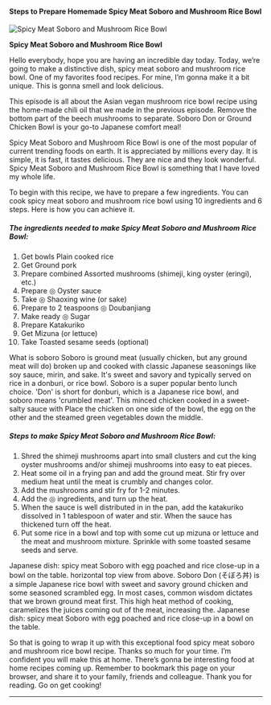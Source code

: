             

#### Steps to Prepare Homemade Spicy Meat Soboro and Mushroom Rice Bowl

![Spicy Meat Soboro and Mushroom Rice Bowl](https://img-global.cpcdn.com/recipes/5376727653023744/751x532cq70/spicy-meat-soboro-and-mushroom-rice-bowl-recipe-main-photo.jpg)

**Spicy Meat Soboro and Mushroom Rice Bowl**

Hello everybody, hope you are having an incredible day today. Today, we’re going to make a distinctive dish, spicy meat soboro and mushroom rice bowl. One of my favorites food recipes. For mine, I’m gonna make it a bit unique. This is gonna smell and look delicious.

This episode is all about the Asian vegan mushroom rice bowl recipe using the home-made chili oil that we made in the previous episode. Remove the bottom part of the beech mushrooms to separate. Soboro Don or Ground Chicken Bowl is your go-to Japanese comfort meal!

Spicy Meat Soboro and Mushroom Rice Bowl is one of the most popular of current trending foods on earth. It is appreciated by millions every day. It is simple, it is fast, it tastes delicious. They are nice and they look wonderful. Spicy Meat Soboro and Mushroom Rice Bowl is something that I have loved my whole life.

To begin with this recipe, we have to prepare a few ingredients. You can cook spicy meat soboro and mushroom rice bowl using 10 ingredients and 6 steps. Here is how you can achieve it.

##### The ingredients needed to make Spicy Meat Soboro and Mushroom Rice Bowl:

1.  Get bowls Plain cooked rice
2.  Get Ground pork
3.  Prepare combined Assorted mushrooms (shimeji, king oyster (eringi), etc.)
4.  Prepare ◎ Oyster sauce
5.  Take ◎ Shaoxing wine (or sake)
6.  Prepare to 2 teaspoons ◎ Doubanjiang
7.  Make ready ◎ Sugar
8.  Prepare Katakuriko
9.  Get Mizuna (or lettuce)
10.  Take Toasted sesame seeds (optional)

What is soboro Soboro is ground meat (usually chicken, but any ground meat will do) broken up and cooked with classic Japanese seasonings like soy sauce, mirin, and sake. It's sweet and savory and typically served on rice in a donburi, or rice bowl. Soboro is a super popular bento lunch choice. 'Don' is short for donburi, which is a Japanese rice bowl, and soboro means 'crumbled meat'. This minced chicken cooked in a sweet-salty sauce with Place the chicken on one side of the bowl, the egg on the other and the steamed green vegetables down the middle.

##### Steps to make Spicy Meat Soboro and Mushroom Rice Bowl:

1.  Shred the shimeji mushrooms apart into small clusters and cut the king oyster mushrooms and/or shimeji mushrooms into easy to eat pieces.
2.  Heat some oil in a frying pan and add the ground meat. Stir fry over medium heat until the meat is crumbly and changes color.
3.  Add the mushrooms and stir fry for 1-2 minutes.
4.  Add the ◎ ingredients, and turn up the heat.
5.  When the sauce is well distributed in in the pan, add the katakuriko dissolved in 1 tablespoon of water and stir. When the sauce has thickened turn off the heat.
6.  Put some rice in a bowl and top with some cut up mizuna or lettuce and the meat and mushroom mixture. Sprinkle with some toasted sesame seeds and serve.

Japanese dish: spicy meat Soboro with egg poached and rice close-up in a bowl on the table. horizontal top view from above. Soboro Don (そぼろ丼) is a simple Japanese rice bowl with sweet and savory ground chicken and some seasoned scrambled egg. In most cases, common wisdom dictates that we brown ground meat first. This high heat method of cooking, caramelizes the juices coming out of the meat, increasing the. Japanese dish: spicy meat Soboro with egg poached and rice close-up in a bowl on the table.

So that is going to wrap it up with this exceptional food spicy meat soboro and mushroom rice bowl recipe. Thanks so much for your time. I’m confident you will make this at home. There’s gonna be interesting food at home recipes coming up. Remember to bookmark this page on your browser, and share it to your family, friends and colleague. Thank you for reading. Go on get cooking!

* * *
